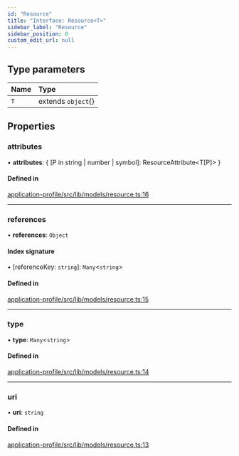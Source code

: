 ```yaml
---
id: "Resource"
title: "Interface: Resource<T>"
sidebar_label: "Resource"
sidebar_position: 0
custom_edit_url: null
---
```


## Type parameters

| Name | Type |
| :------ | :------ |
| `T` | extends `object`{} |

## Properties

### attributes

• **attributes**: { [P in string \| number \| symbol]: ResourceAttribute<T[P]\> }

#### Defined in

[application-profile/src/lib/models/resource.ts:16](https://github.com/cognizone/ng-cognizone/blob/0401c67/libs/application-profile/src/lib/models/resource.ts#L16)

___

### references

• **references**: `Object`

#### Index signature

▪ [referenceKey: `string`]: `Many`<`string`\>

#### Defined in

[application-profile/src/lib/models/resource.ts:15](https://github.com/cognizone/ng-cognizone/blob/0401c67/libs/application-profile/src/lib/models/resource.ts#L15)

___

### type

• **type**: `Many`<`string`\>

#### Defined in

[application-profile/src/lib/models/resource.ts:14](https://github.com/cognizone/ng-cognizone/blob/0401c67/libs/application-profile/src/lib/models/resource.ts#L14)

___

### uri

• **uri**: `string`

#### Defined in

[application-profile/src/lib/models/resource.ts:13](https://github.com/cognizone/ng-cognizone/blob/0401c67/libs/application-profile/src/lib/models/resource.ts#L13)
